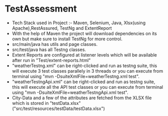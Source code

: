 # TestAssessment
- Tech Stack used in Project :- Maven, Selenium, Java, Xlsx(using Apache),RestAssured, TestNg and ExtentReport
- With the help of Maven the project will download dependencies on its own but make sure to install TestNg  for more control.
- src/main/java has utils and page classes.
- src/test/java has all Testng classes.
- Extent Reports are configured at listener levels which will be available after run in "Test/extent-reports.html"
- "weatherTestng.xml" can be right-clicked and run as testng suite, this will execute 3 test classes parallely in 3 threads or you can execute from terminal using "mvn -DsuiteXmlFile=weatherTestng.xml test".
- "weatherTestngApi.xml" can be right-clicked and run as testng suite, this will execute all the API test classes or you can execute from terminal using "mvn -DsuiteXmlFile=weatherTestngApi.xml test".
- City-Data and a few of the attributes are fetched from the XLSX file which is stored in "testData.xlsx"("src/test/resources/testData/testData.xlsx")
